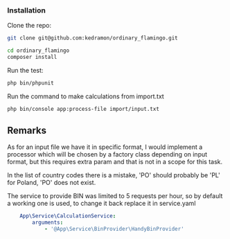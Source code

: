 ### Installation

Clone the repo:
``` bash
git clone git@github.com:kedramon/ordinary_flamingo.git
```

```bash
cd ordinary_flamingo
composer install
```

Run the test:
```bash
php bin/phpunit
```

Run the command to make calculations from import.txt
```bash
php bin/console app:process-file import/input.txt
```

## Remarks

As for an input file we have it in specific format, I would implement a processor which will be chosen by a 
factory class depending on input format, but this requires extra param and that is not in a scope for this task.

In the list of country codes there is a mistake, 'PO' should probably be 'PL' for Poland, 'PO' does not exist. 

The service to provide BIN was limited to 5 requests per hour, so by default a working one is used, to change it back
replace it in service.yaml
```yaml
    App\Service\CalculationService:
        arguments:
            - '@App\Service\BinProvider\HandyBinProvider'

```
